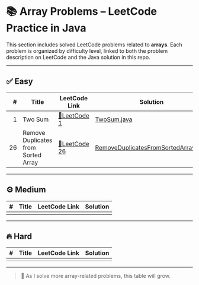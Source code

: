# 📚 Array Problems – LeetCode Practice in Java

This section includes solved LeetCode problems related to **arrays**. Each problem is organized by difficulty level, linked to both the problem description on LeetCode and the Java solution in this repo.

---

## ✅ Easy

| #  | Title                          | LeetCode Link                                                               | Solution                                         |
|---:|--------------------------------|------------------------------------------------------------------------------|--------------------------------------------------|
| 1  | Two Sum                        | [🔗LeetCode 1](https://leetcode.com/problems/two-sum/)                       | [TwoSum.java](easy/TwoSum.java)                 |
| 26 | Remove Duplicates from Sorted Array | [🔗LeetCode 26](https://leetcode.com/problems/remove-duplicates-from-sorted-array/) | [RemoveDuplicatesFromSortedArray.java](easy/RemoveDuplicatesFromSortedArray.java) |

---

## ⚙️ Medium

| # | Title | LeetCode Link | Solution |
|--:|-------|----------------|----------|
|   |       |                |          |

---

## 🔥 Hard

| # | Title | LeetCode Link | Solution |
|--:|-------|----------------|----------|
|   |       |                |          |

---

> 📌 As I solve more array-related problems, this table will grow.